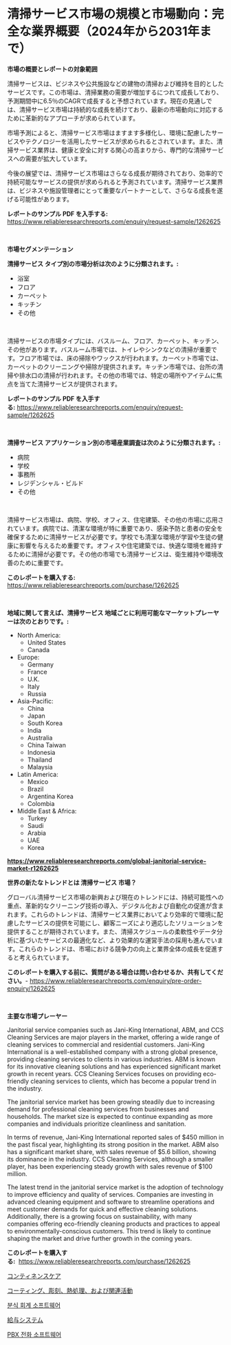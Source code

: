<p><h1>清掃サービス市場の規模と市場動向：完全な業界概要（2024年から2031年まで）</h1></p><p><strong>市場の概要とレポートの対象範囲</strong></p>
<p><p>清掃サービスは、ビジネスや公共施設などの建物の清掃および維持を目的としたサービスです。この市場は、清掃業務の需要が増加するにつれて成長しており、予測期間中に6.5％のCAGRで成長すると予想されています。現在の見通しでは、清掃サービス市場は持続的な成長を続けており、最新の市場動向に対応するために革新的なアプローチが求められています。</p><p>市場予測によると、清掃サービス市場はますます多様化し、環境に配慮したサービスやテクノロジーを活用したサービスが求められるとされています。また、清掃サービス業界は、健康と安全に対する関心の高まりから、専門的な清掃サービスへの需要が拡大しています。</p><p>今後の展望では、清掃サービス市場はさらなる成長が期待されており、効率的で持続可能なサービスの提供が求められると予測されています。清掃サービス業界は、ビジネスや施設管理者にとって重要なパートナーとして、さらなる成長を遂げる可能性があります。</p></p>
<p><strong>レポートのサンプル PDF を入手する:</strong> <a href="https://www.reliableresearchreports.com/enquiry/request-sample/1262625">https://www.reliableresearchreports.com/enquiry/request-sample/1262625</a></p>
<p>&nbsp;</p>
<p><strong>市場セグメンテーション</strong></p>
<p><strong>清掃サービス タイプ別の市場分析は次のように分類されます。:</strong></p>
<p><ul><li>浴室</li><li>フロア</li><li>カーペット</li><li>キッチン</li><li>その他</li></ul></p>
<p>&nbsp;</p>
<p><p>清掃サービスの市場タイプには、バスルーム、フロア、カーペット、キッチン、その他があります。バスルーム市場では、トイレやシンクなどの清掃が重要です。フロア市場では、床の掃除やワックスが行われます。カーペット市場では、カーペットのクリーニングや掃除が提供されます。キッチン市場では、台所の清掃や排水口の清掃が行われます。その他の市場では、特定の場所やアイテムに焦点を当てた清掃サービスが提供されます。</p></p>
<p><strong>レポートのサンプル PDF を入手する:</strong>&nbsp;<a href="https://www.reliableresearchreports.com/enquiry/request-sample/1262625">https://www.reliableresearchreports.com/enquiry/request-sample/1262625</a></p>
<p>&nbsp;</p>
<p><strong> 清掃サービス アプリケーション別の市場産業調査は次のように分類されます。:</strong></p>
<p><ul><li>病院</li><li>学校</li><li>事務所</li><li>レジデンシャル・ビルド</li><li>その他</li></ul></p>
<p>&nbsp;</p>
<p><p>清掃サービス市場は、病院、学校、オフィス、住宅建築、その他の市場に応用されています。病院では、清潔な環境が特に重要であり、感染予防と患者の安全を確保するために清掃サービスが必要です。学校でも清潔な環境が学習や生徒の健康に影響を与えるため重要です。オフィスや住宅建築では、快適な環境を維持するために清掃が必要です。その他の市場でも清掃サービスは、衛生維持や環境改善のために重要です。</p></p>
<p><strong>このレポートを購入する:</strong>&nbsp; <a href="https://www.reliableresearchreports.com/purchase/1262625">https://www.reliableresearchreports.com/purchase/1262625</a></p>
<p>&nbsp;</p>
<p><strong>地域に関して言えば、清掃サービス 地域ごとに利用可能なマーケットプレーヤーは次のとおりです。:</strong></p>
<p><ul>
    <li>
        North America:
        <ul>
            <li>United States</li>
            <li>Canada</li>
        </ul>
    </li>
    <li>
        Europe:
        <ul>
            <li>Germany</li>
            <li>France</li>
            <li>U.K.</li>
            <li>Italy</li>
            <li>Russia</li>
        </ul>
    </li>
    <li>
        Asia-Pacific:
        <ul>
            <li>China</li>
            <li>Japan</li>
            <li>South Korea</li>
            <li>India</li>
            <li>Australia</li>
            <li>China Taiwan</li>
            <li>Indonesia</li>
            <li>Thailand</li>
            <li>Malaysia</li>
        </ul>
    </li>
    <li>
        Latin America:
        <ul>
            <li>Mexico</li>
            <li>Brazil</li>
            <li>Argentina Korea</li>
            <li>Colombia</li>
        </ul>
    </li>
    <li>
        Middle East & Africa:
        <ul>
            <li>Turkey</li>
            <li>Saudi</li>
            <li>Arabia</li>
            <li>UAE</li>
            <li>Korea</li>
        </ul>
    </li>
    </ul></p>
<p><strong><a href="https://www.reliableresearchreports.com/global-janitorial-service-market-r1262625">https://www.reliableresearchreports.com/global-janitorial-service-market-r1262625</a></strong>&nbsp;</p>
<p><strong>世界の新たなトレンドとは 清掃サービス 市場？</strong></p>
<p><p>グローバル清掃サービス市場の新興および現在のトレンドには、持続可能性への重点、革新的なクリーニング技術の導入、デジタル化および自動化の促進が含まれます。これらのトレンドは、清掃サービス業界においてより効率的で環境に配慮したサービスの提供を可能にし、顧客ニーズにより適応したソリューションを提供することが期待されています。また、清掃スケジュールの柔軟性やデータ分析に基づいたサービスの最適化など、より効果的な運営手法の採用も進んでいます。これらのトレンドは、市場における競争力の向上と業界全体の成長を促進すると考えられています。</p></p>
<p><strong>このレポートを購入する前に、質問がある場合は問い合わせるか、共有してください。</strong>- <a href="https://www.reliableresearchreports.com/enquiry/pre-order-enquiry/1262625">https://www.reliableresearchreports.com/enquiry/pre-order-enquiry/1262625</a></p>
<p>&nbsp;</p>
<p><strong>主要な市場プレーヤー</strong></p>
<p><p>Janitorial service companies such as Jani-King International, ABM, and CCS Cleaning Services are major players in the market, offering a wide range of cleaning services to commercial and residential customers. Jani-King International is a well-established company with a strong global presence, providing cleaning services to clients in various industries. ABM is known for its innovative cleaning solutions and has experienced significant market growth in recent years. CCS Cleaning Services focuses on providing eco-friendly cleaning services to clients, which has become a popular trend in the industry.</p><p>The janitorial service market has been growing steadily due to increasing demand for professional cleaning services from businesses and households. The market size is expected to continue expanding as more companies and individuals prioritize cleanliness and sanitation.</p><p>In terms of revenue, Jani-King International reported sales of $450 million in the past fiscal year, highlighting its strong position in the market. ABM also has a significant market share, with sales revenue of $5.6 billion, showing its dominance in the industry. CCS Cleaning Services, although a smaller player, has been experiencing steady growth with sales revenue of $100 million.</p><p>The latest trend in the janitorial service market is the adoption of technology to improve efficiency and quality of services. Companies are investing in advanced cleaning equipment and software to streamline operations and meet customer demands for quick and effective cleaning solutions. Additionally, there is a growing focus on sustainability, with many companies offering eco-friendly cleaning products and practices to appeal to environmentally-conscious customers. This trend is likely to continue shaping the market and drive further growth in the coming years.</p></p>
<p><strong>このレポートを購入する:</strong>&nbsp;&nbsp;<a href="https://www.reliableresearchreports.com/purchase/1262625">https://www.reliableresearchreports.com/purchase/1262625</a></p>
<p><p><a href="https://medium.com/@evans21bill/%E5%B0%BF%E6%84%8F%E7%AE%A1%E7%90%86%E3%82%B1%E3%82%A2%E5%B8%82%E5%A0%B4%E3%81%AE%E8%A6%8F%E6%A8%A1-cagr-%E3%83%88%E3%83%AC%E3%83%B3%E3%83%89-2024%E5%B9%B4-2030%E5%B9%B4-e7f2dfe39dd8">コンティネンスケア</a></p><p><a href="https://medium.com/@santosuigrtley997836/%E3%82%81%E3%81%A3%E3%81%8D-%E5%BD%AB%E5%88%BB-%E7%86%B1%E5%87%A6%E7%90%86%E3%81%8A%E3%82%88%E3%81%B3%E9%96%A2%E9%80%A3%E6%B4%BB%E5%8B%95%E5%B8%82%E5%A0%B4%E3%81%AF-%E5%B8%82%E5%A0%B4%E3%82%B7%E3%82%A7%E3%82%A2-%E5%B8%82%E5%A0%B4%E5%8B%95%E5%90%91-%E5%B8%82%E5%A0%B4%E6%88%90%E9%95%B7%E3%81%AB%E9%96%A2%E3%81%99%E3%82%8B%E6%83%85%E5%A0%B1%E3%82%92%E6%8F%90%E4%BE%9B%E3%81%97%E3%81%A6%E3%81%84%E3%81%BE%E3%81%99-fcbaccf1d5d5">コーティング、彫刻、熱処理、および関連活動</a></p><p><a href="https://medium.com/@abelusikowski95672023/%EC%9C%A0%ED%86%B5-%ED%9A%8C%EA%B3%84-%EC%86%8C%ED%94%84%ED%8A%B8%EC%9B%A8%EC%96%B4-%EC%8B%9C%EC%9E%A5-%ED%86%B5%EC%B0%B0-%EC%8B%9C%EC%9E%A5-%EB%8F%99%ED%96%A5-%EC%84%B1%EC%9E%A5-2024%EB%85%84%EB%B6%80%ED%84%B0-2031%EB%85%84%EA%B9%8C%EC%A7%80-%EC%98%88%EC%B8%A1-90b0a0a0c4f2">분식 회계 소프트웨어</a></p><p><a href="https://github.com/Calvi3ynJerde867/Market-Research-Report-List-1/blob/main/230580818920.md">給与システム</a></p><p><a href="https://medium.com/@twix678568/2024%EB%85%84%EB%B6%80%ED%84%B0-2031%EB%85%84%EA%B9%8C%EC%A7%80-%EA%B8%B0%EA%B0%84%EC%97%90-%EB%8C%80%ED%95%9C-pbx-%EC%A0%84%ED%99%94-%EC%86%8C%ED%94%84%ED%8A%B8%EC%9B%A8%EC%96%B4-%EC%8B%9C%EC%9E%A5-%EB%B6%84%EC%84%9D-%EB%B0%8F-%EA%B7%9C%EB%AA%A8-%EC%98%88%EC%B8%A1-17c5b329e49a">PBX 전화 소프트웨어</a></p></p>